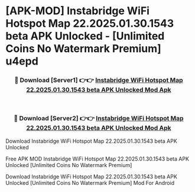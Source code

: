 # [APK-MOD] Instabridge  WiFi Hotspot Map 22.2025.01.30.1543 beta APK Unlocked - [Unlimited Coins No Watermark Premium] u4epd



<div align="center">
<h3>🔴 Download [Server1] 👉👉 <a href="https://momento.my/?title=Instabridge__WiFi_Hotspot_Map_22.2025.01.30.1543_beta_APK_Unlocked">Instabridge  WiFi Hotspot Map 22.2025.01.30.1543 beta APK Unlocked Mod Apk</a></h3><br>

<h3>🔴 Download [Server2] 👉👉 <a href="https://momento.my/?title=Instabridge__WiFi_Hotspot_Map_22.2025.01.30.1543_beta_APK_Unlocked">Instabridge  WiFi Hotspot Map 22.2025.01.30.1543 beta APK Unlocked Mod Apk</a></h3>
</div>



Download Instabridge  WiFi Hotspot Map 22.2025.01.30.1543 beta APK Unlocked 

Free APK MOD Instabridge  WiFi Hotspot Map 22.2025.01.30.1543 beta APK Unlocked [Unlimited Coins No Watermark Premium]

Download Instabridge  WiFi Hotspot Map 22.2025.01.30.1543 beta APK Unlocked [Unlimited Coins No Watermark Premium] Mod For Android
